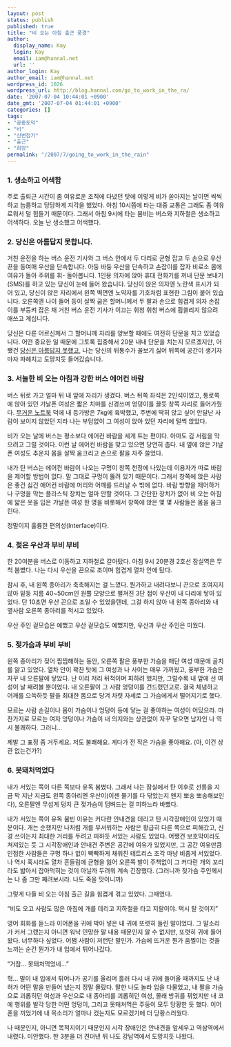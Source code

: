 ```yaml
---
layout: post
status: publish
published: true
title: "비 오는 아침 출근 풍경"
author:
  display_name: Kay
  login: Kay
  email: iam@hannal.net
  url: ''
author_login: Kay
author_email: iam@hannal.net
wordpress_id: 1026
wordpress_url: http://blog.hannal.com/go_to_work_in_the_ra/
date: '2007-07-04 10:44:01 +0900'
date_gmt: '2007-07-04 01:44:01 +0900'
categories: []
tags:
- "공중도덕"
- "비"
- "신변잡기"
- "출근"
- "희망"
permalink: "/2007/7/going_to_work_in_the_rain"
---
```

<h3>1. 생소하고 어색함</h3>
<p>주로 출퇴근 시간이 좀 여유로운 조직에 다녔던 탓에 이렇게 비가 쏟아지는 날이면 씩씩하고 늠름하고 당당하게 지각을 했었다. 아침 10시쯤에 타는 대중 교통은 그래도 좀 여유로워서 덜 힘들기 때문이다. 그래서 아침 9시에 타는 붐비는 버스와 지하철은 생소하고 어색하다. 오늘 난 생소했고 어색했다.</p>
<h3>2. 당신은 아름답지 못합니다.</h3>
<p>거친 운전을 하는 버스 운전 기사와 그 버스 안에서 두 다리로 균형 잡고 두 손으로 우산 끈을 동여매 우산을 단속합니다. 아둥 바둥 우산을 단속하고 손잡이를 잡자 비로소 몸에 여유가 돌아 주위를 휘- 돌아봅니다. 1인용 의자에 앉아 휴대 전화기를 꺼내 단문 보내기(SMS)를 하고 있는 당신이 눈에 들어 왔습니다. 당신이 앉은 의자엔 노란색 표시가 되어 있고, 당신이 앉은 자리에서 왼쪽 벽면엔 노약자를 기호처럼 표현한 그림이 붙어 있습니다. 오른쪽엔 나이 들어 등이 살짝 굽은 할머니께서 두 팔과 손으로 힘겹게 의자 손잡이를 부둥켜 잡은 채 거친 버스 운전 기사가 이끄는 휘청 휘청 버스에 휩쓸리지 않으려 애쓰고 계십니다.</p>
<p>당신은 다른 어르신께서 그 할머니께 자리를 양보할 때에도 여전히 단문을 치고 있었습니다. 어떤 중요한 일 때문에 그토록 집중해서 20분 내내 단문을 치는지 모르겠지만, 어쨌건 <a href="http://blog.hannal.com/644/">당신은 아름답지 못했고</a>, 나는 당신의 뒤통수가 꼴보기 싫어 뒤쪽에 공간이 생기자 마자 파헤치고 도망치듯 들어갔습니다.</p>
<h3>3. 서늘한 비 오는 아침과 강한 버스 에어컨 바람</h3>
<p>버스 뒤로 가고 얼마 뒤 내 앞에 자리가 생겼다. 버스 뒤쪽 좌석은 2인석이었고, 통로쪽에 앉아 있던 갸날픈 여성은 짧은 치마를 신경쓰며 엉덩이를 끌듯 창쪽 자리로 들어가줬다. <a href="http://blog.hannal.com/macbook_fault/">무거운 노트북</a> 덕에 내 등가방은 7kg에 육박했고, 주변에 딱히 앉고 싶어 안달난 사람이 보이지 않았던 지라 나는 부담없이 그 여성이 앉아 있던 자리에 털썩 앉았다.</p>
<p>비가 오는 날에 버스는 평소보다 에어컨 바람을 세게 트는 편이다. 아마도 김 서림을 막으려고 그럴 것이다. 이런 날 에어컨 바람을 맞고 있으면 당연히 춥다. 내 옆에 앉은 갸날픈 여성도 추운지 몸을 살짝 움크리고 손으로 팔을 자주 쓸었다.</p>
<p>내가 탄 버스는 에어컨 바람이 나오는 구멍이 창쪽 천장에 나있는데 이용자가 따로 바람을 제어할 방법이 없다. 말 그대로 구멍이 뚫려 있기 때문이다. 그래서 창쪽에 앉은 사람은 좋건 싫건 에어컨 바람에 머리와 어깨를 드러날 수 밖에 없다. 바람 방향을 제어하거나 구멍을 막는 플라스틱 장치는 얼마 안할 것이다. 그 간단한 장치가 없어 비 오는 아침에 얇은 옷을 입은 갸날픈 여성 한 명을 비롯해서 창쪽에 앉은 몇 몇 사람들은 몸을 움크린다.</p>
<p>정말이지 훌륭한 편의성(Interface)이다.</p>
<h3>4. 젖은 우산과 부비 부비</h3>
<p>한 20여분을 버스로 이동하고 지하철로 갈아탔다. 아침 9시 20분경 2호선 잠실역은 무척 붐볐다. 나는 다시 우산을 끈으로 조이며 힘겹게 열차 안에 탔다.</p>
<p>잠시 후, 내 왼쪽 종아리가 축축해지는 걸 느꼈다. 뭔가하고 내려다보니 끈으로 조여지지 않아 밑둥 지름 40~50cm인 원뿔 모양으로 펼쳐진 3단 접이 우산이 내 다리에 닿아 있었다. 단 10초면 우산 끈으로 조일 수 있었을텐데, 그걸 하지 않아 내 왼쪽 종아리와 내 옆사람 오른쪽 종아리를 적시고 있었다.</p>
<p>우산 주인 겉모습은 예뻤고 우산 겉모습도 예뻤지만, 우산과 우산 주인은 미웠다.</p>
<h3>5. 젖가슴과 부비 부비</h3>
<p>왼쪽 종아리가 젖어 찝찝해하는 동안, 오른쪽 팔은 풍부한 가슴을 매단 여성 때문에 골치를 앓고 있었다. 열차 안이 꽉찬 탓에 그 여성과 나 사이는 매우 가까웠고, 풍부한 가슴은 자꾸 내 오른팔에 닿았다. 난 이리 저리 뒤척이며 피하려 했지만, 그럴수록 내 앞에 선 여성이 날 째려볼 뿐이었다. 내 오른팔이 그 사람 엉덩이를 건드렸던고로. 결국 체념하고 어깨를 으쓱하듯 팔을 최대한 몸으로 당겨 차렷 자세로 그 가슴에게서 떨어지기로 했다.</p>
<p>모르는 사람 손길이나 몸이 가슴이나 엉덩이 등에 닿는 걸 좋아하는 여성이 어딨으랴. 마찬가지로 모르는 여자 엉덩이나 가슴이 내 의지와는 상관없이 자꾸 닿으면 남자인 나 역시 불쾌하다. 그러니...</p>
<p>제발 그 표정 좀 거두세요. 저도 불쾌해요. 게다가 전 작은 가슴을 좋아해요. (아, 이건 상관 없는건가?)</p>
<h3>6. 못돼처먹었다</h3>
<p>내가 서있는 쪽이 다른 쪽보다 유독 붐볐다. 그래서 나는 잠실에서 탄 이후로 선릉을 지금 막 지난 지금도 왼쪽 종아리엔 우산이(이젠 물기를 다 닦았는지 왠지 뽀송 뽀송해보인다), 오른팔엔 무섭게 덩치 큰 젖가슴이 덤벼드는 걸 피하느라 바빴다.</p>
<p>내가 서있는 쪽이 유독 붐빈 이유는 커다란 안내견을 데리고 탄 시각장애인이 있었기 때문이다. 개는 순했지만 나처럼 개를 무서워하는 사람은 황급히 다른 쪽으로 피해갔고, 신경 쓰이는지 최대한 거리를 두려고 피하듯 서있는 사람도 있었다. 어쨌건 보호막이라도 쳐져있는 듯 그 시각장애인과 안내견 주변은 공간에 여유가 있었지만, 그 공간 여유만큼 인접한 사람들은 구멍 하나 없이 빡빡하게 채워진 테트리스 조각 마냥 비좁게 서있었다. 나 역시 혹시라도 열차 흔들림에 균형을 잃어 오른쪽 발이 주책없이 그 커다란 개의 꼬리라도 밟아서 잡아먹히는 것이 아닐까 두려워 계속 긴장했다. (그러니까 젖가슴 주인께서는 나 좀 그만 째려보시라. 나도 죽을 맛이니까)</p>
<p>그렇게 다들 비 오는 아침 출근 길을 힘겹게 겪고 있었다. 그때였다.</p>
<p>“비도 오고 사람도 많은 아침에 개를 데리고 지하철을 타고 지랄이야. 택시 탈 것이지”</p>
<p>영어 회화를 듣느라 이어폰을 귀에 박아 넣은 내 귀에 또렷히 들린 말이었다. 그 말소리가 커서 그랬는지 아니면 워낙 민망한 말 내용 때문인지 알 수 없지만, 또렷히 귀에 들어왔다. 너무하다 싶었다. 어쩜 사람이 저런단 말인가. 가슴에 뜨거운 뭔가 움찔이는 것을 느끼는 순간 뭔가가 내 입에서 튀어나갔다.</p>
<p>“거참... 못돼처먹었네...”</p>
<p>헉... 말이 내 입에서 튀어나가 공기를 울리며 흘러 다시 내 귀에 들어올 때까지도 난 내 혀가 어떤 말을 만들어 냈는지 정말 몰랐다. 말한 나도 놀라 입을 다물었고, 내 팔을 가슴으로 괴롭히던 여성과 우산으로 내 종아리를 괴롭히던 여성, 몰래 방귀를 뀌었지만 내 코에 행위를 발각 당한 어떤 엉덩이, 그리고 못돼처먹은 주둥이 모두 당황한 듯 했다. 이어폰을 끼었기에 내 목소리가 얼마나 컸는지도 모르겠기에 더 당황스러웠다.</p>
<p>나 때문인지, 아니면 목적지이기 때문인지 시각 장애인은 안내견을 앞세우고 역삼역에서 내렸다. 미안했다. 한 3분을 더 견뎌낸 뒤 나도 강남역에서 도망치듯 나왔다.</p>
